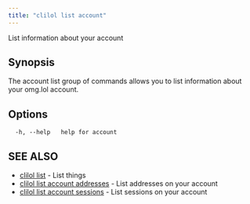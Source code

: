 ```yaml
---
title: "clilol list account"
---
```


List information about your account

## Synopsis

The account list group of commands allows you to list information about your omg.lol account.

## Options

```
  -h, --help   help for account
```

## SEE ALSO

* [clilol list](clilol_list.md)	 - List things
* [clilol list account addresses](clilol_list_account_addresses.md)	 - List addresses on your account
* [clilol list account sessions](clilol_list_account_sessions.md)	 - List sessions on your account
